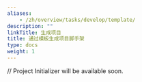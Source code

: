 ```yaml
---
aliases:
    - /zh/overview/tasks/develop/template/
description: ""
linkTitle: 生成项目
title: 通过模板生成项目脚手架
type: docs
weight: 1
---
```



// Project Initializer will be available soon.
